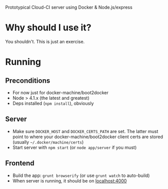 Prototypical Cloud-CI server using Docker & Node.js/express

# Why should I use it?

You shouldn't. This is just an exercise.

# Running

## Preconditions 

- For now just for docker-machine/boot2docker
- Node > 4.1.x (the latest and greatest)
- Deps installed (`npm install`), obviously

## Server

- Make sure `DOCKER_HOST` and `DOCKER_CERTS_PATH` are set. The latter must point to where your 
  docker-machine/boot2docker client certs are stored (usually `~/.docker/machine/certs`)
- Start server with `npm start` (or `node app/server` if you must)

## Frontend

- Build the app: `grunt browserify` (or use `grunt watch` to auto-build)
- When server is running, it should be on [localhost:4000](http://localhost:4000)

